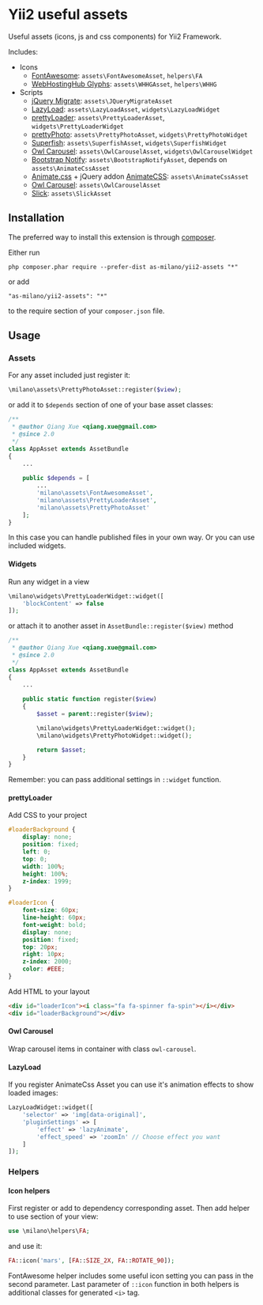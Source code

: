 Yii2 useful assets
==================
Useful assets (icons, js and css components) for Yii2 Framework.

Includes:
* Icons
    * [FontAwesome](http://fontawesome.io): `assets\FontAwesomeAsset`, `helpers\FA`
    * [WebHostingHub Glyphs](http://www.webhostinghub.com/glyphs/): `assets\WHHGAsset`, `helpers\WHHG`
* Scripts
    * [jQuery Migrate](http://blog.jquery.com/2013/05/08/jquery-migrate-1-2-1-released/): `assets\JQueryMigrateAsset`
    * [LazyLoad](http://www.appelsiini.net/projects/lazyload): `assets\LazyLoadAsset`, `widgets\LazyLoadWidget`
    * [prettyLoader](http://www.no-margin-for-errors.com/projects/prettyloader/): `assets\PrettyLoaderAsset`, `widgets\PrettyLoaderWidget`
    * [prettyPhoto](http://www.no-margin-for-errors.com/projects/prettyphoto-jquery-lightbox-clone/): `assets\PrettyPhotoAsset`, `widgets\PrettyPhotoWidget`
    * [Superfish](http://users.tpg.com.au/j_birch/plugins/superfish/): `assets\SuperfishAsset`, `widgets\SuperfishWidget`
    * [Owl Carousel](http://www.owlcarousel.owlgraphic.com/): `assets\OwlCarouselAsset`, `widgets\OwlCarouselWidget`
    * [Bootstrap Notify](http://bootstrap-growl.remabledesigns.com/): `assets\BootstrapNotifyAsset`, depends on `assets\AnimateCssAsset`
    * [Animate.css](http://daneden.github.io/animate.css/)  + jQuery addon [AnimateCSS](https://github.com/craigmdennis/animateCSS): `assets\AnimateCssAsset`
    * [Owl Carousel](http://www.owlcarousel.owlgraphic.com/): `assets\OwlCarouselAsset`
    * [Slick](http://kenwheeler.github.io/slick/): `assets\SlickAsset`

Installation
------------

The preferred way to install this extension is through [composer](http://getcomposer.org/download/).

Either run

```
php composer.phar require --prefer-dist as-milano/yii2-assets "*"
```

or add

```
"as-milano/yii2-assets": "*"
```

to the require section of your `composer.json` file.

Usage
-----

### Assets

For any asset included just register it:

```php
\milano\assets\PrettyPhotoAsset::register($view);
```

or add it to `$depends` section of one of your base asset classes:

```php
/**
 * @author Qiang Xue <qiang.xue@gmail.com>
 * @since 2.0
 */
class AppAsset extends AssetBundle
{
    ...
    
    public $depends = [
        ...
        'milano\assets\FontAwesomeAsset',
        'milano\assets\PrettyLoaderAsset',
        'milano\assets\PrettyPhotoAsset'
    ];
}
```

In this case you can handle published files in your own way. Or you can use included widgets.

#### Widgets

Run any widget in a view

```php
\milano\widgets\PrettyLoaderWidget::widget([
    'blockContent' => false
]);
```

or attach it to another asset in `AssetBundle::register($view)` method

```php
/**
 * @author Qiang Xue <qiang.xue@gmail.com>
 * @since 2.0
 */
class AppAsset extends AssetBundle
{
    ...
    
    public static function register($view)
    {
        $asset = parent::register($view);

        \milano\widgets\PrettyLoaderWidget::widget();
        \milano\widgets\PrettyPhotoWidget::widget();

        return $asset;
    }
}
```

Remember: you can pass additional settings in `::widget` function.

#### prettyLoader

Add CSS to your project

```css
#loaderBackground {
    display: none;
    position: fixed;
    left: 0;
    top: 0;
    width: 100%;
    height: 100%;
    z-index: 1999;
}

#loaderIcon {
    font-size: 60px;
    line-height: 60px;
    font-weight: bold;
    display: none;
    position: fixed;
    top: 20px;
    right: 10px;
    z-index: 2000;
    color: #EEE;
}
```

Add HTML to your layout

```html
<div id="loaderIcon"><i class="fa fa-spinner fa-spin"></i></div>
<div id="loaderBackground"></div>
```

#### Owl Carousel

Wrap carousel items in container with class `owl-carousel`.

#### LazyLoad

If you register AnimateCss Asset you can use it's animation effects to show loaded images:

```php
LazyLoadWidget::widget([
    'selector' => 'img[data-original]',
    'pluginSettings' => [
        'effect' => 'lazyAnimate',
        'effect_speed' => 'zoomIn' // Choose effect you want
    ]
]);
```

### Helpers

#### Icon helpers

First register or add to dependency corresponding asset.
Then add helper to use section of your view:

```php
use \milano\helpers\FA;
```

and use it:

```php
FA::icon('mars', [FA::SIZE_2X, FA::ROTATE_90]);
```

FontAwesome helper includes some useful icon setting you can pass in the second parameter.
Last parameter of `::icon` function in both helpers is additional classes for generated `<i>` tag.
